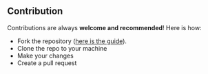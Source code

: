 Contribution
------------
Contributions are always **welcome and recommended**! Here is how:

- Fork the repository ([here is the guide](https://help.github.com/articles/fork-a-repo/)).
- Clone the repo to your machine
- Make your changes
- Create a pull request
